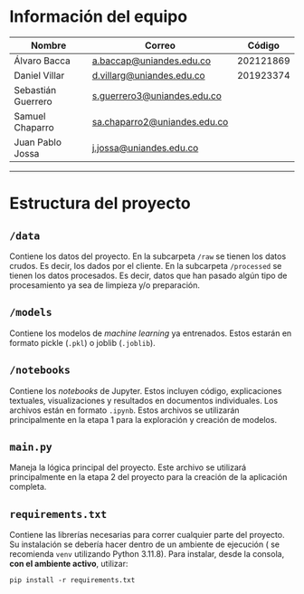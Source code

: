 # Información del equipo
| Nombre             | Correo                       | Código    | 
|--------------------|------------------------------|-----------|
| Álvaro Bacca       | a.baccap@uniandes.edu.co     | 202121869 |
| Daniel Villar      | d.villarg@uniandes.edu.co    | 201923374 |
| Sebastián Guerrero | s.guerrero3@uniandes.edu.co  |  |
| Samuel Chaparro    | sa.chaparro2@uniandes.edu.co |  |
| Juan Pablo Jossa   | j.jossa@uniandes.edu.co      |  |

---

# Estructura del proyecto
## `/data`
Contiene los datos del proyecto. En la subcarpeta `/raw` se tienen los 
datos crudos. Es decir, los dados por el cliente. En la subcarpeta
`/processed` se tienen los datos procesados. Es decir, datos que han pasado
algún tipo de procesamiento ya sea de limpieza y/o preparación.

## `/models`
Contiene los modelos de _machine learning_ ya entrenados. Estos estarán
en formato pickle (`.pkl`) o joblib (`.joblib`).

## `/notebooks`
Contiene los _notebooks_ de Jupyter. Estos incluyen código, explicaciones
textuales, visualizaciones y resultados en documentos individuales. Los 
archivos están en formato `.ipynb`. Estos archivos se utilizarán 
principalmente en la etapa 1 para la exploración y creación de modelos. 

## `main.py`
Maneja la lógica principal del proyecto. Este archivo se utilizará
principalmente en la etapa 2 del proyecto para la creación de la aplicación
completa.

## `requirements.txt`
Contiene las librerías necesarias para correr cualquier parte del proyecto.
Su instalación se debería hacer dentro de un ambiente de ejecución (
se recomienda `venv` utilizando Python 3.11.8). Para instalar, desde la
consola, **con el ambiente activo**, utilizar:

``pip install -r requirements.txt``
